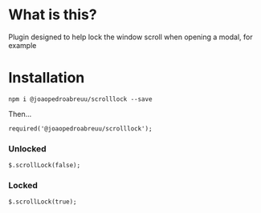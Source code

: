 
# What is this?

Plugin designed to help lock the window scroll when opening a modal, for example

# Installation

`npm i @joaopedroabreuu/scrolllock --save`

Then...

```
required('@joaopedroabreuu/scrolllock');
```

### Unlocked

```$.scrollLock(false);```

### Locked

```$.scrollLock(true);```